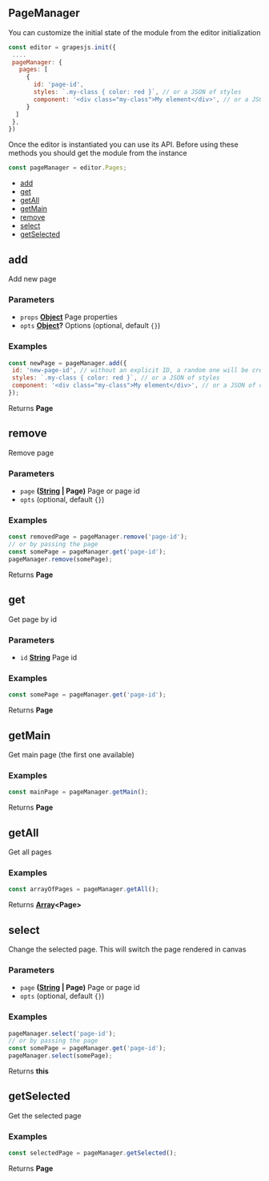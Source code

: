 <!-- Generated by documentation.js. Update this documentation by updating the source code. -->

## PageManager

You can customize the initial state of the module from the editor initialization

```js
const editor = grapesjs.init({
 ....
 pageManager: {
   pages: [
     {
       id: 'page-id',
       styles: `.my-class { color: red }`, // or a JSON of styles
       component: '<div class="my-class">My element</div>', // or a JSON of components
     }
  ]
 },
})
```

Once the editor is instantiated you can use its API. Before using these methods you should get the module from the instance

```js
const pageManager = editor.Pages;
```

-   [add][1]
-   [get][2]
-   [getAll][3]
-   [getMain][4]
-   [remove][5]
-   [select][6]
-   [getSelected][7]

## add

Add new page

### Parameters

-   `props` **[Object][8]** Page properties
-   `opts` **[Object][8]?** Options (optional, default `{}`)

### Examples

```javascript
const newPage = pageManager.add({
 id: 'new-page-id', // without an explicit ID, a random one will be created
 styles: `.my-class { color: red }`, // or a JSON of styles
 component: '<div class="my-class">My element</div>', // or a JSON of components
});
```

Returns **Page** 

## remove

Remove page

### Parameters

-   `page` **([String][9] | Page)** Page or page id
-   `opts`   (optional, default `{}`)

### Examples

```javascript
const removedPage = pageManager.remove('page-id');
// or by passing the page
const somePage = pageManager.get('page-id');
pageManager.remove(somePage);
```

Returns **Page** 

## get

Get page by id

### Parameters

-   `id` **[String][9]** Page id

### Examples

```javascript
const somePage = pageManager.get('page-id');
```

Returns **Page** 

## getMain

Get main page (the first one available)

### Examples

```javascript
const mainPage = pageManager.getMain();
```

Returns **Page** 

## getAll

Get all pages

### Examples

```javascript
const arrayOfPages = pageManager.getAll();
```

Returns **[Array][10]&lt;Page>** 

## select

Change the selected page. This will switch the page rendered in canvas

### Parameters

-   `page` **([String][9] | Page)** Page or page id
-   `opts`   (optional, default `{}`)

### Examples

```javascript
pageManager.select('page-id');
// or by passing the page
const somePage = pageManager.get('page-id');
pageManager.select(somePage);
```

Returns **this** 

## getSelected

Get the selected page

### Examples

```javascript
const selectedPage = pageManager.getSelected();
```

Returns **Page** 

[1]: #add

[2]: #get

[3]: #getall

[4]: #getmain

[5]: #remove

[6]: #select

[7]: #getselected

[8]: https://developer.mozilla.org/docs/Web/JavaScript/Reference/Global_Objects/Object

[9]: https://developer.mozilla.org/docs/Web/JavaScript/Reference/Global_Objects/String

[10]: https://developer.mozilla.org/docs/Web/JavaScript/Reference/Global_Objects/Array
